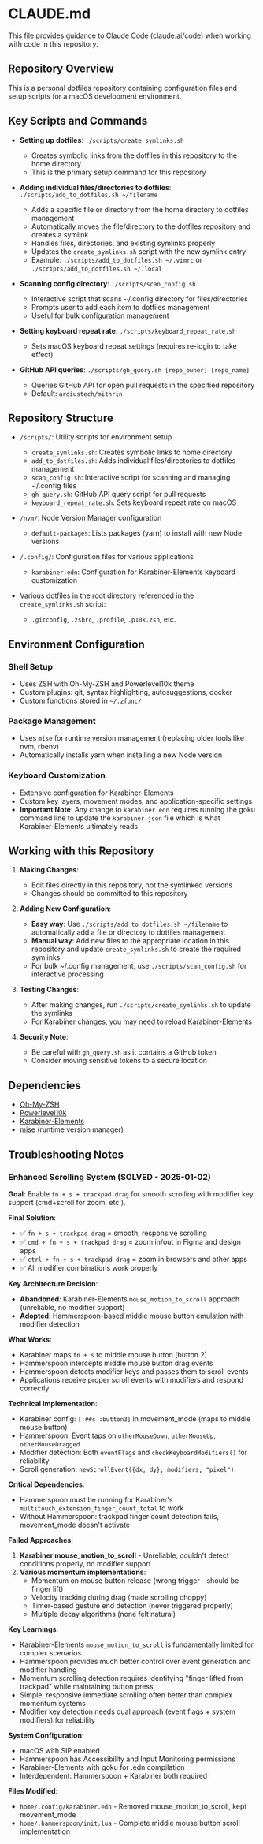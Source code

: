 # CLAUDE.md

This file provides guidance to Claude Code (claude.ai/code) when working with code in this repository.

## Repository Overview

This is a personal dotfiles repository containing configuration files and setup scripts for a macOS development environment.

## Key Scripts and Commands

- **Setting up dotfiles**: `./scripts/create_symlinks.sh`
  - Creates symbolic links from the dotfiles in this repository to the home directory
  - This is the primary setup command for this repository

- **Adding individual files/directories to dotfiles**: `./scripts/add_to_dotfiles.sh ~/filename`
  - Adds a specific file or directory from the home directory to dotfiles management
  - Automatically moves the file/directory to the dotfiles repository and creates a symlink
  - Handles files, directories, and existing symlinks properly
  - Updates the `create_symlinks.sh` script with the new symlink entry
  - Example: `./scripts/add_to_dotfiles.sh ~/.vimrc` or `./scripts/add_to_dotfiles.sh ~/.local`

- **Scanning config directory**: `./scripts/scan_config.sh`
  - Interactive script that scans ~/.config directory for files/directories
  - Prompts user to add each item to dotfiles management
  - Useful for bulk configuration management

- **Setting keyboard repeat rate**: `./scripts/keyboard_repeat_rate.sh`
  - Sets macOS keyboard repeat settings (requires re-login to take effect)

- **GitHub API queries**: `./scripts/gh_query.sh [repo_owner] [repo_name]`
  - Queries GitHub API for open pull requests in the specified repository
  - Default: `ardiustech/mithrin`

## Repository Structure

- `/scripts/`: Utility scripts for environment setup
  - `create_symlinks.sh`: Creates symbolic links to home directory
  - `add_to_dotfiles.sh`: Adds individual files/directories to dotfiles management
  - `scan_config.sh`: Interactive script for scanning and managing ~/.config files
  - `gh_query.sh`: GitHub API query script for pull requests 
  - `keyboard_repeat_rate.sh`: Sets keyboard repeat rate on macOS

- `/nvm/`: Node Version Manager configuration
  - `default-packages`: Lists packages (yarn) to install with new Node versions

- `/.config/`: Configuration files for various applications
  - `karabiner.edn`: Configuration for Karabiner-Elements keyboard customization

- Various dotfiles in the root directory referenced in the `create_symlinks.sh` script:
  - `.gitconfig`, `.zshrc`, `.profile`, `.p10k.zsh`, etc.

## Environment Configuration

### Shell Setup
- Uses ZSH with Oh-My-ZSH and Powerlevel10k theme
- Custom plugins: git, syntax highlighting, autosuggestions, docker
- Custom functions stored in `~/.zfunc/`

### Package Management
- Uses `mise` for runtime version management (replacing older tools like nvm, rbenv)
- Automatically installs yarn when installing a new Node version

### Keyboard Customization
- Extensive configuration for Karabiner-Elements
- Custom key layers, movement modes, and application-specific settings
- **Important Note**: Any change to `karabiner.edn` requires running the goku command line to update the `karabiner.json` file which is what Karabiner-Elements ultimately reads

## Working with this Repository

1. **Making Changes**: 
   - Edit files directly in this repository, not the symlinked versions
   - Changes should be committed to this repository

2. **Adding New Configuration**:
   - **Easy way**: Use `./scripts/add_to_dotfiles.sh ~/filename` to automatically add a file or directory to dotfiles management
   - **Manual way**: Add new files to the appropriate location in this repository and update `create_symlinks.sh` to create the required symlinks
   - For bulk ~/.config management, use `./scripts/scan_config.sh` for interactive processing

3. **Testing Changes**:
   - After making changes, run `./scripts/create_symlinks.sh` to update the symlinks
   - For Karabiner changes, you may need to reload Karabiner-Elements

4. **Security Note**:
   - Be careful with `gh_query.sh` as it contains a GitHub token
   - Consider moving sensitive tokens to a secure location

## Dependencies

- [Oh-My-ZSH](https://ohmyz.sh/)
- [Powerlevel10k](https://github.com/romkatv/powerlevel10k)
- [Karabiner-Elements](https://karabiner-elements.pqrs.org/)
- [mise](https://github.com/jdx/mise) (runtime version manager)

## Troubleshooting Notes

### Enhanced Scrolling System (SOLVED - 2025-01-02)

**Goal**: Enable `fn + s + trackpad drag` for smooth scrolling with modifier key support (cmd+scroll for zoom, etc.).

**Final Solution**: 
- ✅ `fn + s + trackpad drag` = smooth, responsive scrolling
- ✅ `cmd + fn + s + trackpad drag` = zoom in/out in Figma and design apps
- ✅ `ctrl + fn + s + trackpad drag` = zoom in browsers and other apps
- ✅ All modifier combinations work properly

**Key Architecture Decision**: 
- **Abandoned**: Karabiner-Elements `mouse_motion_to_scroll` approach (unreliable, no modifier support)
- **Adopted**: Hammerspoon-based middle mouse button emulation with modifier detection

**What Works**:
- Karabiner maps `fn + s` to middle mouse button (button 2)
- Hammerspoon intercepts middle mouse button drag events
- Hammerspoon detects modifier keys and passes them to scroll events
- Applications receive proper scroll events with modifiers and respond correctly

**Technical Implementation**:
- Karabiner config: `[:##s :button3]` in movement_mode (maps to middle mouse button)
- Hammerspoon: Event taps on `otherMouseDown`, `otherMouseUp`, `otherMouseDragged`
- Modifier detection: Both `eventFlags` and `checkKeyboardModifiers()` for reliability
- Scroll generation: `newScrollEvent({dx, dy}, modifiers, "pixel")`

**Critical Dependencies**:
- Hammerspoon must be running for Karabiner's `multitouch_extension_finger_count_total` to work
- Without Hammerspoon: trackpad finger count detection fails, movement_mode doesn't activate

**Failed Approaches**:
1. **Karabiner mouse_motion_to_scroll** - Unreliable, couldn't detect conditions properly, no modifier support
2. **Various momentum implementations**:
   - Momentum on mouse button release (wrong trigger - should be finger lift)
   - Velocity tracking during drag (made scrolling choppy)
   - Timer-based gesture end detection (never triggered properly)
   - Multiple decay algorithms (none felt natural)

**Key Learnings**:
- Karabiner-Elements `mouse_motion_to_scroll` is fundamentally limited for complex scenarios
- Hammerspoon provides much better control over event generation and modifier handling
- Momentum scrolling detection requires identifying "finger lifted from trackpad" while maintaining button press
- Simple, responsive immediate scrolling often better than complex momentum systems
- Modifier key detection needs dual approach (event flags + system modifiers) for reliability

**System Configuration**:
- macOS with SIP enabled
- Hammerspoon has Accessibility and Input Monitoring permissions
- Karabiner-Elements with goku for .edn compilation
- Interdependent: Hammerspoon + Karabiner both required

**Files Modified**:
- `home/.config/karabiner.edn` - Removed mouse_motion_to_scroll, kept movement_mode
- `home/.hammerspoon/init.lua` - Complete middle mouse button scroll implementation